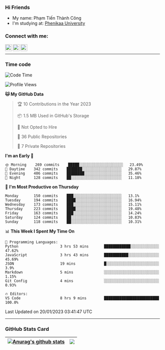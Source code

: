 ### Hi Friends

- My name: Phạm Tiến Thành Công
- I'm studying at: [Phenikaa University]


### Connect with me:
[<img align="left" alt="PhamTienThanhCong | Facebook" width="22px" src="https://upload.wikimedia.org/wikipedia/commons/thumb/1/16/Facebook-icon-1.png/640px-Facebook-icon-1.png" />][facebook]
[<img align="left" alt="PhamTienThanhCong | Zalo" width="22px" src="https://www.anphatpc.com.vn/template/anphat_2020v2/images/icon-zalo.jpg" />][zalo]
[<img align="left" alt="PhamTienThanhCong | LinkedIn" width="22px" src="https://cdn3.iconfinder.com/data/icons/inficons/512/linkedin.png" />][linkedin]

<br />

---

### Time code

<!--START_SECTION:waka-->
![Code Time](http://img.shields.io/badge/Code%20Time-845%20hrs%2033%20mins-blue)

![Profile Views](http://img.shields.io/badge/Profile%20Views-2-blue)

**🐱 My GitHub Data** 

> 🏆 10 Contributions in the Year 2023
 > 
> 📦 1.5 MB Used in GitHub's Storage 
 > 
> 🚫 Not Opted to Hire
 > 
> 📜 36 Public Repositories 
 > 
> 🔑 7 Private Repositories  
 > 
**I'm an Early 🐤** 

```text
🌞 Morning    269 commits    █████░░░░░░░░░░░░░░░░░░░░   23.49% 
🌆 Daytime    342 commits    ███████░░░░░░░░░░░░░░░░░░   29.87% 
🌃 Evening    406 commits    ████████░░░░░░░░░░░░░░░░░   35.46% 
🌙 Night      128 commits    ██░░░░░░░░░░░░░░░░░░░░░░░   11.18%

```
📅 **I'm Most Productive on Thursday** 

```text
Monday       150 commits    ███░░░░░░░░░░░░░░░░░░░░░░   13.1% 
Tuesday      194 commits    ████░░░░░░░░░░░░░░░░░░░░░   16.94% 
Wednesday    173 commits    ███░░░░░░░░░░░░░░░░░░░░░░   15.11% 
Thursday     223 commits    ████░░░░░░░░░░░░░░░░░░░░░   19.48% 
Friday       163 commits    ███░░░░░░░░░░░░░░░░░░░░░░   14.24% 
Saturday     124 commits    ██░░░░░░░░░░░░░░░░░░░░░░░   10.83% 
Sunday       118 commits    ██░░░░░░░░░░░░░░░░░░░░░░░   10.31%

```


📊 **This Week I Spent My Time On** 

```text
💬 Programming Languages: 
Python                   3 hrs 53 mins       ████████████░░░░░░░░░░░░░   47.62% 
JavaScript               3 hrs 43 mins       ███████████░░░░░░░░░░░░░░   45.69% 
JSON                     19 mins             █░░░░░░░░░░░░░░░░░░░░░░░░   3.9% 
Markdown                 5 mins              ░░░░░░░░░░░░░░░░░░░░░░░░░   1.15% 
Git Config               4 mins              ░░░░░░░░░░░░░░░░░░░░░░░░░   0.93%

🔥 Editors: 
VS Code                  8 hrs 9 mins        █████████████████████████   100.0%

```


 Last Updated on 20/01/2023 03:41:47 UTC
<!--END_SECTION:waka-->

---

### GitHub Stats Card

| <a href="https://github.com/phamtienthanhcong"><img align="center" src="https://github-readme-stats.vercel.app/api?username=PhamTienThanhCong&show_icons=true&include_all_commits=true&theme=buefy&hide_border=true&theme=ocean_dark" alt="Anurag's github stats" /></a> | <a href="https://github.com/phamtienthanhcong"><img align="center" src="https://github-readme-stats.vercel.app/api/top-langs/?username=PhamTienThanhCong&layout=compact&theme=buefy&hide_border=true&theme=ocean_dark" /></a> |
| ------------- | ------------- |

[Phenikaa University]: https://phenikaa-uni.edu.vn/vi
[facebook]: https://www.facebook.com/phamtienthanhcong
[linkedin]: https://linkedin.com/in/phamtienthanhcong
[zalo]: https://zalo.me/0396396332
[tiktok]: https://www.tiktok.com/@phamtienthanhcong
[web]: https://github.com/PhamTienThanhCong/web_dev
[min project]: https://github.com/PhamTienThanhCong/Project-Of-Web
[c and cpp]: https://github.com/PhamTienThanhCong/Code_C_and_Cpro
[python]: https://github.com/PhamTienThanhCong/Python_beginer

